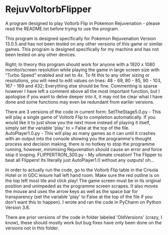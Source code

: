 # RejuvVoltorbFlipper
A program designed to play Voltorb Flip in Pokemon Rejuvenation - please read the README.txt before trying to use the program.




This program is designed specifically for Pokemon Rejuvenation Version 13.0.5 and has not been tested on any other versions of this game or similar games.
This program is designed specifically for my machine and has not been tested on any other devices.

Right; In theory this program should work for anyone with a 1920 x 1080 monitor/screen resolution while playing the game in large screen size with "Turbo Speed" enabled and set to 4x. To fit this to any other sizing or resolutions, you will need to edit values on lines: 48 - 69, 80 - 85, 90 - 103, 167 - 169 and 432; Everything else should be fine. Commenting is sparse however I have left a comment above all the most important function, but I apologise if you want to delve deeper into it, it may not be clear what I have done and some functions may even be redundant from earlier versions.

There are 3 versions of the code in current form:
SetTheStage5.0.py - This will play a single game of Voltorb Flip to completion automatically. If you would like it to just show you the next move instead of playing it itself, simply set the variable 'play' to = False at the top of the file.
AutoPlayer1.0.py - This will play as many games as it can until it crashes with an output into the console showing you the programme's thought process and decision making, there is no hotkey to stop the programme running, however, minimising Rejuvenation should cause an error and force stop it looping.
FLIPPERTRON_300.py - My ultimate creation! The Flipper to beat all Flippers! Its literally just AutoPlayer1.0 without any outputs! oh...

In order to actually run the code, go to the Voltorb Flip table in the Crisola Hotel or in GDC leisure hall left hand room. Make sure the red outline is on the top left most tile and click play! The game screen must be in its original position and unimpeded as the programme screen scrapes. It also moves the mouse and uses the arrow keys as well as the space bar for transparency (set the variable 'play' to False at the top of the file if you don't want this to happen). I wrote and ran the code in PyCharm on Python Version 3.8.

There are prior versions of the code in folder labeled 'OldVersions' (crazy, I know), these should mostly work but bug fixes have only been done on the versions not in this folder.
